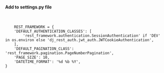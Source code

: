 #### Add to settings.py file

<br>

<code>
    REST_FRAMEWORK = {
    'DEFAULT_AUTHENTICATION_CLASSES': [
        'rest_framework.authentication.SessionAuthentication' if 'DEV' in os.environ else 'dj_rest_auth.jwt_auth.JWTCookieAuthentication',
    ],
    'DEFAULT_PAGINATION_CLASS': 'rest_framework.pagination.PageNumberPagination',
    'PAGE_SIZE': 10,
    'DATETIME_FORMAT': '%d %b %Y',
}
</code>



